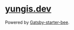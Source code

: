 # [yungis.dev](https://yungis.dev)

Powered by [Gatsby-starter-bee](https://github.com/JaeYeopHan/gatsby-starter-bee).
